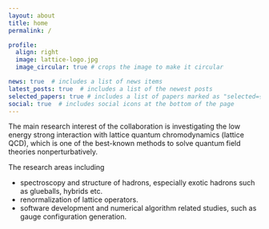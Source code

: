```yaml
---
layout: about
title: home
permalink: /

profile:
  align: right
  image: lattice-logo.jpg
  image_circular: true # crops the image to make it circular

news: true  # includes a list of news items
latest_posts: true  # includes a list of the newest posts
selected_papers: true # includes a list of papers marked as "selected={true}"
social: true  # includes social icons at the bottom of the page
---
```


The main research interest of the collaboration is investigating the low energy strong interaction with lattice quantum chromodynamics (lattice QCD), which is one of the best-known methods to solve quantum field theories nonperturbatively.

The research areas including 
* spectroscopy and structure of hadrons, especially exotic hadrons such as glueballs, hybrids etc.
* renormalization of lattice operators.
* software development and numerical algorithm related studies, such as gauge configuration generation.
